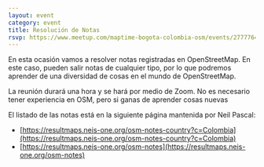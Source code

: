 ```yaml
---
layout: event
category: event
title: Resolución de Notas
rsvp: https://www.meetup.com/maptime-bogota-colombia-osm/events/277776447/
---
```


En esta ocasión vamos a resolver notas registradas en OpenStreetMap.
En este caso, pueden salir notas de cualquier tipo, por lo que podremos aprender de una diversidad de cosas en el mundo de OpenStreetMap.

La reunión durará una hora y se hará por medio de Zoom.
No es necesario tener experiencia en OSM, pero si ganas de aprender cosas nuevas

El listado de las notas está en la siguiente página mantenida por Neil Pascal:

 * [https://resultmaps.neis-one.org/osm-notes-country?c=Colombia](https://resultmaps.neis-one.org/osm-notes-country?c=Colombia)
 * [https://resultmaps.neis-one.org/osm-notes](https://resultmaps.neis-one.org/osm-notes)

